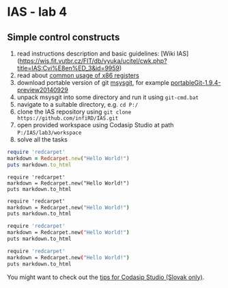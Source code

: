 IAS - lab 4
===========
Simple control constructs
-------------------------

1. read instructions description and basic guidelines: [Wiki IAS] (https://wis.fit.vutbr.cz/FIT/db/vyuka/ucitel/cwk.php?title=IAS:Cvi%E8en%ED_3&id=9959)
2. read about [common usage of x86 registers](http://www.eecg.toronto.edu/~amza/www.mindsec.com/files/x86regs.html)
3. download portable version of git [msysgit](https://github.com/msysgit/msysgit/releases), for example [portableGit-1.9.4-preview20140929](https://github.com/msysgit/msysgit/releases/download/Git-1.9.4-preview20140929/PortableGit-1.9.4-preview20140929.7z)
4. unpack msysgit into some directory and run it using `git-cmd.bat`
5. navigate to a suitable directory, e.g. `cd P:/`
6. clone the IAS repository using `git clone https://github.com/infiRD/IAS.git`
7. open provided workspace using Codasip Studio at path `P:/IAS/lab3/workspace`
8. solve all the tasks


```ruby
require 'redcarpet'
markdown = Redcarpet.new("Hello World!")
puts markdown.to_html
```

```vim
require 'redcarpet'
markdown = Redcarpet.new("Hello World!")
puts markdown.to_html
```

```cmd
require 'redcarpet'
markdown = Redcarpet.new("Hello World!")
puts markdown.to_html
```

```bash
require 'redcarpet'
markdown = Redcarpet.new("Hello World!")
puts markdown.to_html
```

```sh
require 'redcarpet'
markdown = Redcarpet.new("Hello World!")
puts markdown.to_html
```





You might want to check out the [tips for Codasip Studio (Slovak only)](https://www.evernote.com/shard/s373/sh/b3ae5877-6faf-461d-9310-37daf9322f16/8033abc217738785).

